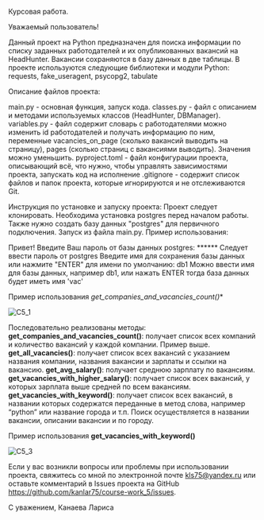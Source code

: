 ﻿Курсовая работа.

Уважаемый пользователь!

Данный проект на Python предназначен для поиска информации по списку заданных 
работодателей и их опубликованных вакансий на HeadHunter. Вакансии сохраняются 
в базу данных в две таблицы. В проекте используются следующие библиотеки и 
модули Python: requests, fake_useragent, psycopg2, tabulate

Описание файлов проекта:

main.py - основная функция, запуск кода.
classes.py - файл с описанием и методами используемых классов (HeadHunter, 
DBManager).
variables.py - файл содержит словарь с работодателями можно изменить id 
работодателей и получать информацию по ним, переменные vacancies_on_page 
(сколько вакансий выводить на страницу), pages (сколько страниц с вакансиями 
выводить). Значения можно уменьшить.
pyproject.toml - файл конфигурации проекта, описывающий всё, что нужно, 
чтобы управлять зависимостями проекта, запускать код на исполнение
.gitignore - содержит список файлов и папок проекта, которые игнорируются и не 
отслеживаются Git.

Инструкция по установке и запуску проекта: Проект следует клонировать. 
Необходима установка postgres перед началом работы. Также нужно создать 
базу данных "postgres" для первичного подключения.
Запуск из файла main.py.
Пример использования:

Привет! Введите Ваш пароль от базы данных postgres: ******
Следует ввести пароль от postgres
Введите имя для сохранения базы данных или нажмите "ENTER" для имени по 
умолчанию: db1 
Можно ввести имя для базы данных, например db1, или нажать ENTER тогда база 
данных будет иметь имя 'vac'

Пример использования *get_companies_and_vacancies_count()**

![С5_1](https://github.com/kanlar75/course-work_5/assets/129141275/5027ebc0-fb93-4293-8e75-374fe8a7ff8a)

Последовательно реализованы методы:
**get_companies_and_vacancies_count()**: получает список всех компаний и количество
вакансий у каждой компании. Пример выше.
**get_all_vacancies()**: получает список всех вакансий с указанием названия 
компании, названия вакансии и зарплаты и ссылки на вакансию.
**get_avg_salary()**: получает среднюю зарплату по вакансиям.
**get_vacancies_with_higher_salary()**: получает список всех вакансий, у которых 
зарплата выше средней по всем вакансиям.
**get_vacancies_with_keyword()**: получает список всех вакансий, в названии которых
содержатся переданные в метод слова, например “python” или название города и т.п.
Поиск осуществляется в названии вакансии, описании вакансии и по городу.

Пример использования **get_vacancies_with_keyword()**

![С5_3](https://github.com/kanlar75/course-work_5/assets/129141275/7144cc3e-c969-41a5-ab86-69cbe1882e51)

Если у вас возникли вопросы или проблемы при использовании проекта, свяжитесь со мной по электронной почте kls75@yandex.ru или оставьте комментарий в Issues проекта на GitHub https://github.com/kanlar75/course-work_5/issues.

С уважением, Канаева Лариса
